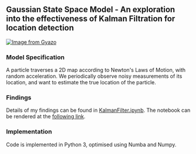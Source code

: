 ## Gaussian State Space Model - An exploration into the effectiveness of Kalman Filtration for location detection
[![Image from Gyazo](https://i.gyazo.com/9ab2a6974daa767b98a2bd4825d2afa4.gif)](https://gyazo.com/9ab2a6974daa767b98a2bd4825d2afa4)

### Model Specification

A particle traverses a 2D map according to Newton's Laws of Motion, with random acceleration. We periodically observe noisy measurements of its location, and want to estimate the true location of the particle.

### Findings

Details of my findings can be found in [KalmanFilter.ipynb](https://github.com/DMarke99/Machine-Learning-Gym/blob/master/Kalman%20Filter/KalmanFilter.ipynb). The notebook can be rendered at the [following link](https://nbviewer.jupyter.org/github/DMarke99/Machine-Learning-Gym/blob/master/Kalman%20Filter/KalmanFilter.ipynb).

### Implementation

Code is implemented in Python 3, optimised using Numba and Numpy.
